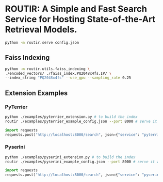 # ROUTIR: A Simple and Fast Search Service for Hosting State-of-the-Art Retrieval Models.

```bash
python -m routir.serve config.json
```

## Faiss Indexing 
```bash
python -m routir.utils.faiss_indexing \
./encoded_vectors/ ./faiss_index.PQ2048x4fs.IP/ \
--index_string "PQ2048x4fs" --use_gpu --sampling_rate 0.25
```

## Extension Examples

### PyTerrier
```bash
python ./examples/pyterrier_extension.py # to build the index
routir ./examples/pyterrier_example_config.json --port 8000 # serve it at port 8000
```

```python
import requests
requests.post("http://localhost:8000/search", json={"service": "pyterrier-cord", "query": "my test query", "limit": 15}).json()
```

### Pyserini
```bash
python ./examples/pyserini_extension.py # to build the index
routir ./examples/pyserini_example_config.json --port 8000 # serve it at port 8000
```

```python
import requests
requests.post("http://localhost:8000/search", json={"service": "pyserinibm25-neuclir-zho-dt", "query": "my test query", "limit": 15}).json()
```

